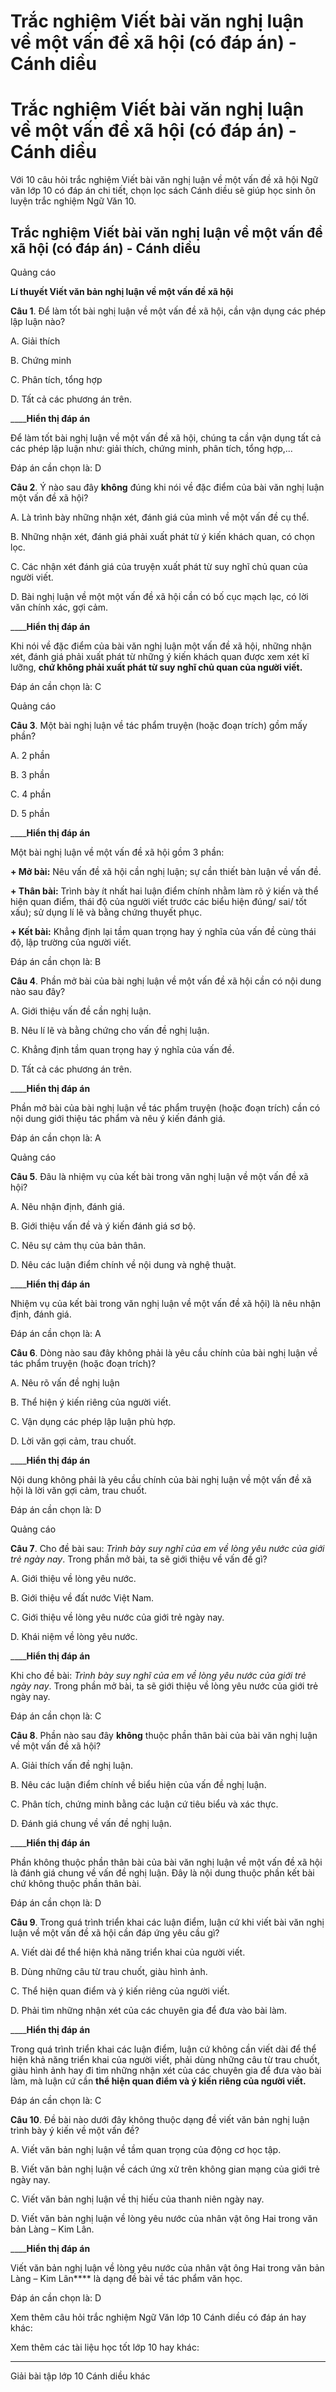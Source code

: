 # Trắc nghiệm Viết bài văn nghị luận về một vấn đề xã hội (có đáp án) - Cánh diều

# Trắc nghiệm Viết bài văn nghị luận về một vấn đề xã hội (có đáp án) - Cánh diều

Với 10 câu hỏi trắc nghiệm Viết bài văn nghị luận về một vấn đề xã hội Ngữ văn lớp 10 có đáp án chi tiết, chọn lọc sách Cánh diều sẽ giúp học sinh ôn luyện trắc nghiệm Ngữ Văn 10.

## Trắc nghiệm Viết bài văn nghị luận về một vấn đề xã hội (có đáp án) - Cánh diều

Quảng cáo

**Lí thuyết Viết văn bản nghị luận về một vấn đề xã hội**

**Câu 1**. Để làm tốt bài nghị luận về một vấn đề xã hội, cần vận dụng các phép lập luận nào?

A. Giải thích

B. Chứng minh

C. Phân tích, tổng hợp

D. Tất cả các phương án trên.

____**Hiển thị đáp án**

Để làm tốt bài nghị luận về một vấn đề xã hội, chúng ta cần vận dụng tất cả các phép lập luận như: giải thích, chứng minh, phân tích, tổng hợp,...

Đáp án cần chọn là: D

**Câu 2**. Ý nào sau đây **không** đúng khi nói về đặc điểm của bài văn nghị luận một vấn đề xã hội?

A. Là trình bày những nhận xét, đánh giá của mình về một vấn đề cụ thể.

B. Những nhận xét, đánh giá phải xuất phát từ ý kiến khách quan, có chọn lọc.

C. Các nhận xét đánh giá của truyện xuất phát từ suy nghĩ chủ quan của người viết.

D. Bài nghị luận về một một vấn đề xã hội cần có bố cục mạch lạc, có lời văn chính xác, gợi cảm.

____**Hiển thị đáp án**

Khi nói về đặc điểm của bài văn nghị luận một vấn đề xã hội, những nhận xét, đánh giá phải xuất phát từ những ý kiến khách quan được xem xét kĩ lưỡng, **chứ không phải xuất phát từ suy nghĩ chủ quan của người viết.**

Đáp án cần chọn là: C

Quảng cáo

**Câu 3**. Một bài nghị luận về tác phẩm truyện (hoặc đoạn trích) gồm mấy phần?

A. 2 phần

B. 3 phần

C. 4 phần

D. 5 phần

____**Hiển thị đáp án**

Một bài nghị luận về một vấn đề xã hội gồm 3 phần:

**\+ Mở bài:** Nêu vấn đề xã hội cần nghị luận; sự cần thiết bàn luận về vấn đề.

**\+ Thân bài:** Trình bày ít nhất hai luận điểm chính nhằm làm rõ ý kiến và thể hiện quan điểm, thái độ của người viết trước các biểu hiện đúng/ sai/ tốt xấu); sử dụng lí lẽ và bằng chứng thuyết phục.

**\+ Kết bài:** Khẳng định lại tầm quan trọng hay ý nghĩa của vấn đề cùng thái độ, lập trường của người viết.

Đáp án cần chọn là: B

**Câu 4**. Phần mở bài của bài nghị luận về một vấn đề xã hội cần có nội dung nào sau đây?

A. Giới thiệu vấn đề cần nghị luận.

B. Nêu lí lẽ và bằng chứng cho vấn đề nghị luận.

C. Khẳng định tầm quan trọng hay ý nghĩa của vấn đề.

D. Tất cả các phương án trên.

____**Hiển thị đáp án**

Phần mở bài của bài nghị luận về tác phẩm truyện (hoặc đoạn trích) cần có nội dung giới thiệu tác phẩm và nêu ý kiến đánh giá.

Đáp án cần chọn là: A

Quảng cáo

**Câu 5**. Đâu là nhiệm vụ của kết bài trong văn nghị luận về một vấn đề xã hội?

A. Nêu nhận định, đánh giá.

B. Giới thiệu vấn đề và ý kiến đánh giá sơ bộ.

C. Nêu sự cảm thụ của bản thân.

D. Nêu các luận điểm chính về nội dung và nghệ thuật.

____**Hiển thị đáp án**

Nhiệm vụ của kết bài trong văn nghị luận về một vấn đề xã hội) là nêu nhận định, đánh giá.

Đáp án cần chọn là: A

**Câu 6**. Dòng nào sau đây không phải là yêu cầu chính của bài nghị luận về tác phẩm truyện (hoặc đoạn trích)?

A. Nêu rõ vấn đề nghị luận

B. Thể hiện ý kiến riêng của người viết.

C. Vận dụng các phép lập luận phù hợp.

D. Lời văn gợi cảm, trau chuốt.

____**Hiển thị đáp án**

Nội dung không phải là yêu cầu chính của bài nghị luận về một vấn đề xã hội là lời văn gợi cảm, trau chuốt.

Đáp án cần chọn là: D

Quảng cáo

**Câu 7**. Cho đề bài sau:  _Trình bày suy nghĩ của em về lòng yêu nước của giới trẻ ngày nay_. Trong phần mở bài, ta sẽ giới thiệu về vấn đề gì?

A. Giới thiệu về lòng yêu nước.

B. Giới thiệu về đất nước Việt Nam.

C. Giới thiệu về lòng yêu nước của giới trẻ ngày nay.

D. Khái niệm về lòng yêu nước.

____**Hiển thị đáp án**

Khi cho đề bài:  _Trình bày suy nghĩ của em về lòng yêu nước của giới trẻ ngày nay_. Trong phần mở bài, ta sẽ giới thiệu về lòng yêu nước của giới trẻ ngày nay.

Đáp án cần chọn là: C

**Câu 8**. Phần nào sau đây **không** thuộc phần thân bài của bài văn nghị luận về một vấn đề xã hội?

A. Giải thích vấn đề nghị luận.

B. Nêu các luận điểm chính về biểu hiện của vấn đề nghị luận.

C. Phân tích, chứng minh bằng các luận cứ tiêu biểu và xác thực.

D. Đánh giá chung về vấn đề nghị luận.

____**Hiển thị đáp án**

Phần không thuộc phần thân bài của bài văn nghị luận về một vấn đề xã hội là đánh giá chung về vấn đề nghị luận. Đây là nội dung thuộc phần kết bài chứ không thuộc phần thân bài.

Đáp án cần chọn là: D

**Câu 9**. Trong quá trình triển khai các luận điểm, luận cứ khi viết bài văn nghị luận về một vấn đề xã hội cần đáp ứng yêu cầu gì?

A. Viết dài để thể hiện khả năng triển khai của người viết.

B. Dùng những câu từ trau chuốt, giàu hình ảnh.

C. Thể hiện quan điểm và ý kiến riêng của người viết.

D. Phải tìm những nhận xét của các chuyên gia để đưa vào bài làm.

____**Hiển thị đáp án**

Trong quá trình triển khai các luận điểm, luận cứ không cần viết dài để thể hiện khả năng triển khai của người viết, phải dùng những câu từ trau chuốt, giàu hình ảnh hay đi tìm những nhận xét của các chuyên gia để đưa vào bài làm, mà luận cứ cần **thể hiện quan điểm và ý kiến riêng của người viết.**

Đáp án cần chọn là: C

**Câu 10**. Đề bài nào dưới đây không thuộc dạng đề viết văn bản nghị luận trình bày ý kiến về một vấn đề?

A. Viết văn bản nghị luận về tầm quan trọng của động cơ học tập.

B. Viết văn bản nghị luận về cách ứng xử trên không gian mạng của giới trẻ ngày nay.

C. Viết văn bản nghị luận về thị hiếu của thanh niên ngày nay.

D. Viết văn bản nghị luận về lòng yêu nước của nhân vật ông Hai trong văn bản Làng – Kim Lân.

____**Hiển thị đáp án**

Viết văn bản nghị luận về lòng yêu nước của nhân vật ông Hai trong văn bản Làng – Kim Lân**** là dạng đề bài về tác phẩm văn học.

Đáp án cần chọn là: D

Xem thêm câu hỏi trắc nghiệm Ngữ Văn lớp 10 Cánh diều có đáp án hay khác:

Xem thêm các tài liệu học tốt lớp 10 hay khác:

* * *

Giải bài tập lớp 10 Cánh diều khác
